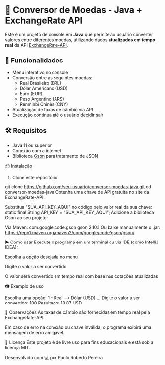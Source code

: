 # 💱 Conversor de Moedas - Java + ExchangeRate API

Este é um projeto de console em **Java** que permite ao usuário converter valores entre diferentes moedas, utilizando dados **atualizados em tempo real** da API [ExchangeRate-API](https://www.exchangerate-api.com/).

## 🚀 Funcionalidades

- Menu interativo no console
- Conversão entre as seguintes moedas:
  - Real Brasileiro (BRL)
  - Dólar Americano (USD)
  - Euro (EUR)
  - Peso Argentino (ARS)
  - Renminbi Chinês (CNY)
- Atualização de taxas de câmbio via API
- Execução contínua até o usuário decidir sair

## 🛠 Requisitos

- Java 11 ou superior
- Conexão com a internet
- Biblioteca [Gson](https://github.com/google/gson) para tratamento de JSON

📦 Instalação

1. Clone este repositório:

git clone https://github.com/seu-usuario/conversor-moedas-java.git
cd conversor-moedas-java
Obtenha uma chave de API gratuita no site da ExchangeRate-API.

Substitua "SUA_API_KEY_AQUI" no código pelo valor real da sua chave:
static final String API_KEY = "SUA_API_KEY_AQUI";
Adicione a biblioteca Gson ao seu projeto:

Via Maven:
<dependency>
    <groupId>com.google.code.gson</groupId>
    <artifactId>gson</artifactId>
    <version>2.10.1</version>
</dependency>
Ou baixe manualmente o .jar:
https://repo1.maven.org/maven2/com/google/code/gson/gson/

▶️ Como usar
Execute o programa em um terminal ou via IDE (como IntelliJ IDEA):

Escolha a opção desejada no menu

Digite o valor a ser convertido

O valor será convertido em tempo real com base nas cotações atualizadas

📷 Exemplo de uso

Escolha uma opção:
1 - Real --> Dólar (USD)
...
Digite o valor a ser convertido: 100
Resultado: 18.87 USD

📌 Observações
As taxas de câmbio são fornecidas em tempo real pela ExchangeRate-API.

Em caso de erro na conexão ou chave inválida, o programa exibirá uma mensagem de erro amigável.

📄 Licença
Este projeto é de livre uso para fins educacionais e está sob a licença MIT.

Desenvolvido com 💻 por Paulo Roberto Pereira
